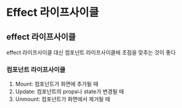 # Effect 라이프사이클

## effect 라이프사이클
effect 라이프사이클 대신 컴포넌트 라이프사이클에 초점을 맞추는 것이 좋다

### 컴포넌트 라이프사이클

1. Mount: 컴포넌트가 화면에 추가될 때
2. Update: 컴포넌트의 props나 state가 변경될 때
3. Unmount: 컴포넌트가 화면에서 제거될 때
